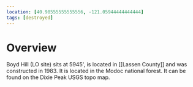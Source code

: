 ```yaml
---
location: [40.98555555555556, -121.05944444444444]
tags: [destroyed]
---
```


# Overview

Boyd Hill (LO site) sits at 5945', is located in [[Lassen County]] and was constructed in 1983. It is located in the Modoc national forest. It can be found on the Dixie Peak USGS topo map.

